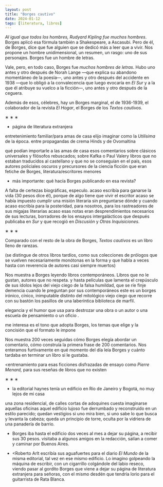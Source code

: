 ```yaml
---
layout: post
title: "Borges cautivo"
date: 2024-01-12
tags: [literatura, libros]
---
```


*Al igual que todos los hombres, Rudyard Kipling fue muchos hombres*. Borges aplicó esa fórmula también a Shakespeare, a Ascasubi. Pero de él, de Borges, dice que fue alguien que se dedicó más a leer que a vivir. Nos propone un hombre unidimensional, un resumen, un rasgo: uno de sus personajes. Borges fue un hombre de letras.

Vale, pero, en todo caso, Borges fue *muchos hombres de letras*. Hubo uno antes y otro después de Norah Lange &#x2014;que explica su abandono momentáneo de la poesía&#x2014;, uno antes y otro después del accidente en 1938 &#x2014;que lo obligó a la convalecencia que luego evocaría en *El Sur* y a la que él atribuye su vuelco a la ficción&#x2014;, uno antes y otro después de la ceguera.

Además de esos, célebres, hay un Borges marginal, el de 1936-1939, el colaborador de la revista *El Hogar*, el Borges de los *Textos cautivos*.

<div class="org-center">
<p>
&lowast; &lowast; &lowast;
</p>
</div>

-   página de literatura extranjera

entretenimiento familiar/para amas de casa elijo imaginar como la *Utilísima* de la época. entre propagandas de crema Hinds y de Ovomaltina

qué podían importarle a las amas de casa esos comentarios sobre clásicos universales y filósofos rebuscados; sobre Kafka o Paul Valery libros que no estaban traducidos al castellano y que no se conseguían en el país, esos autores policiales oscuros y precursores de la ciencia ficción que eran fetiche de Borges, literatura/escritores menores

-   más importante: qué hacía Borges publicando en esa revista?

A falta de certezas biográficas, especulo. acaso escribía para ganarse la vida (30 pesos dice él), porque de algo tiene que vivir el escritor acaso se había impuesto cumplir una misión literaria sin preguntarse dónde y cuando acaso escribía para la posteridad, para nosotros, para los rastreadores de sus migajas literarias acaso esas notas eran desprendimientos necesarios de sus lecturas, borradores de los ensayos intergalácticos que después publicaba en *Sur* y que recogió en *Discusión* y *Otras Inquisiciones*.

<div class="org-center">
<p>
&lowast; &lowast; &lowast;
</p>
</div>

Comparado con el resto de la obra de Borges, *Textos cautivos* es un libro lleno de rarezas.

(se distingue de otros libros tardíos, como sus colecciones de prólogos que se vuelven necesariamente monótonas en la forma y que habla a veces hasta con reverencia de autores casi siempre muertos)

Nos muestra a Borges leyendo libros contemporáneos. Libros que no le gustan, autores que no respeta. y hasta películas que lamenta el crepúsculo de sus ídolos lejos del viejo ciego de la falsa humildad, que se ríe finje demencia cuando le preguntan por sus contemporáneos este es un borges irónico, cínico, inimputable distinto del mitológico viejo ciego que recorre con su bastón los pasillos de una laberíntica biblioteca de marfil.

elegancia y el humor que usa para destrozar una obra o un autor o una escuela de pensamiento o un oficio <que vienen a ablandar la milanesa>.

me interesa es el tono que adopta Borges, los temas que elige y la concisión que el formato le impone

Nos muestra 200 veces seguidas cómo Borges elegía abordar un comentario, cómo construía la primera frase de 200 comentarios. Nos enteramos furtivamente en qué momento del día leía Borges y cuánto tardaba en terminar un libro si le gustaba.

<entrenamiento para esas ficciones disfrazadas de ensayo como *Pierre Menard,* para sus reseñas de libros que no existen

<div class="org-center">
<p>
&lowast; &lowast; &lowast;
</p>
</div>

-   la editorial haynes tenía un edificio en Río de Janeiro y Bogotá, no muy lejos de mi casa

una zona residencial, de calles cortas de adoquines cuesta imaginarse aquellas oficinas aquel edificio lujoso fue derrumbado y reconstruido en un estilo parecido; quedan vestigios si uno mira bien, si uno sabe lo que busca y levanta la cabeza; queda un principio de torre, oculta por la vidriera de una panadería de barrio.

-   Borges iba hasta el edificio dos veces al mes a dejar su página, a recibir sus 30 pesos. visitaba a algunos amigos en la redacción, salían a comer y caminar por Buenos Aires.

-   <Roberto Arlt escribía sus aguafuertes para el diario *El Mundo* de la misma editorial, tal vez en ese mismo edificio. Lo imagino golpeando la máquina de escribir, con un cigarrillo colgándole del labio reseco, viendo pasar al gordito Borges que viene a dejar su página de literatura extranjera para señoras, con el mismo desdén que tendría Iorio para el guitarrista de Rata Blanca.